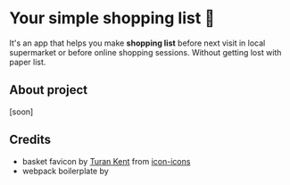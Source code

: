 # Your simple shopping list :shopping_cart:

It's an app that helps you make **shopping list** before next visit in local supermarket or before online shopping sessions. Without getting lost with paper list.

## About project

[soon]

## Credits

- basket favicon by [Turan Kent](https://www.behance.net/tkent) from [icon-icons](https://icon-icons.com)
- webpack boilerplate by
